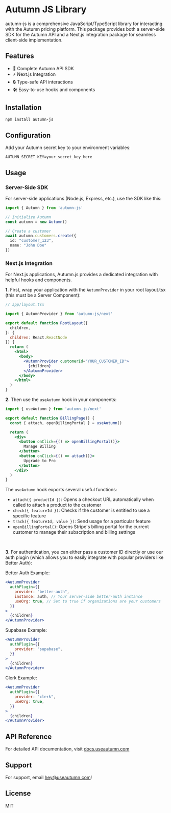 # Autumn JS Library

autumn-js is a comprehensive JavaScript/TypeScript library for interacting with the Autumn pricing platform. This package provides both a server-side SDK for the Autumn API and a Next.js integration package for seamless client-side implementation.

## Features

- 🚀 Complete Autumn API SDK
- ⚡ Next.js Integration
- 🔒 Type-safe API interactions
- 🛠️ Easy-to-use hooks and components

## Installation

```bash
npm install autumn-js
```

## Configuration

Add your Autumn secret key to your environment variables:

```env
AUTUMN_SECRET_KEY=your_secret_key_here
```

## Usage

### Server-Side SDK

For server-side applications (Node.js, Express, etc.), use the SDK like this:

```typescript
import { Autumn } from 'autumn-js'

// Initialize Autumn
const autumn = new Autumn()

// Create a customer
await autumn.customers.create({
  id: "customer_123",
  name: "John Doe"
})
```

### Next.js Integration

For Next.js applications, Autumn.js provides a dedicated integration with helpful hooks and components.

**1.** First, wrap your application with the `AutumnProvider` in your root layout.tsx (this must be a Server Component):

```jsx
// app/layout.tsx

import { AutumnProvider } from 'autumn-js/next'

export default function RootLayout({
  children,
}: {
  children: React.ReactNode
}) {
  return (
    <html>
      <body>
        <AutumnProvider customerId="YOUR_CUSTOMER_ID">
          {children}
        </AutumnProvider>
      </body>
    </html>
  )
}
```

**2.** Then use the `useAutumn` hook in your components:

```jsx
import { useAutumn } from 'autumn-js/next'

export default function BillingPage() {
  const { attach, openBillingPortal } = useAutumn()

  return (
    <div>
      <button onClick={() => openBillingPortal()}>
        Manage Billing
      </button>
      <button onClick={() => attach()}>
        Upgrade to Pro
      </button>
    </div>
  )
}
```

The `useAutumn` hook exports several useful functions:

- `attach({ productId })`: Opens a checkout URL automatically when called to attach a product to the customer
- `check({ featureId })`: Checks if the customer is entitled to use a specific feature
- `track({ featureId, value })`: Send usage for a particular feature
- `openBillingPortal()`: Opens Stripe's billing portal for the current customer to manage their subscription and billing settings


<br/>

**3.** For authentication, you can either pass a customer ID directly or use our auth plugin (which allows you to easily integrate with popular providers like Better Auth):

Better Auth Example:
```jsx
<AutumnProvider
  authPlugin={{
    provider: "better-auth", 
    instance: auth, // Your server-side better-auth instance
    useOrg: true, // Set to true if organizations are your customers
  }}
>
  {children}
</AutumnProvider>
```

Supabase Example:
```jsx
<AutumnProvider
  authPlugin={{
    provider: "supabase",
  }}
>
  {children}
</AutumnProvider>
```

Clerk Example:
```jsx
<AutumnProvider
  authPlugin={{
    provider: "clerk",
    useOrg: true,
  }}
>
  {children}
</AutumnProvider>
```


## API Reference

For detailed API documentation, visit [docs.useautumn.com](https://docs.useautumn.com)

## Support

For support, email hey@useautumn.com!

## License

MIT
